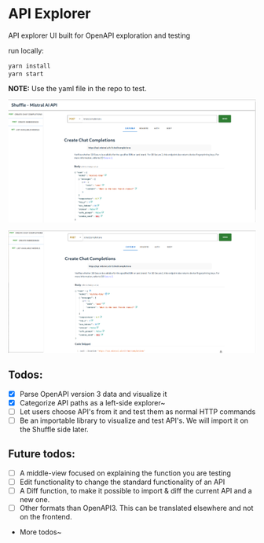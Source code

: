 # API Explorer
API explorer UI built for OpenAPI exploration and testing

run locally:
```
yarn install
yarn start
```

**NOTE:** Use the yaml file in the repo to test.

![screenshot](img/base.png)

![screenshot2](img/base2.png)

## Todos:

- [x] Parse OpenAPI version 3 data and visualize it
- [x] Categorize API paths as a left-side explorer~
- [ ] Let users choose API's from it and test them as normal HTTP commands
- [ ] Be an importable library to visualize and test API's. We will import it on the Shuffle side later.

## Future todos:

- [ ] A middle-view focused on explaining the function you are testing
- [ ] Edit functionality to change the standard functionality of an API
- [ ] A Diff function, to make it possible to import & diff the current API and a new one.
- [ ] Other formats than OpenAPI3. This can be translated elsewhere and not on the frontend.

- More todos~
